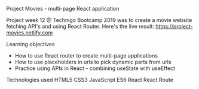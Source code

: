 Project Movies - multi-page React application

Project week 12 @ Technigo Bootcamp 2019 was to create a movie website fetching API's and using React Router. 
Here's the live result: https://project-movies.netlify.com


Learning objectives

- How to use React router to create multi-page applications
- How to use placeholders in urls to pick dynamic parts from urls
- Practice using APIs in React - combining useState with useEffect

Technologies used
HTML5 
CSS3 
JavaScript ES6 
React 
React Route
